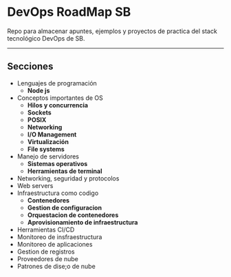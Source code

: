 #  DevOps RoadMap SB

Repo para almacenar apuntes, ejemplos y proyectos de practica del stack tecnológico DevOps de SB.

***

## Secciones 

* Lenguajes de programación 
  * **Node js**
* Conceptos importantes de OS
   * **Hilos y concurrencia**
   * **Sockets**
   * **POSIX**
   * **Networking**
   * **I/O Management**
   * **Virtualización**
   * **File systems**
* Manejo de servidores
  * **Sistemas operativos**
  * **Herramientas de terminal**
* Networking, seguridad y protocolos
* Web servers
* Infraestructura como codigo
  * **Contenedores**
  * **Gestion de configuracion**
  * **Orquestacion de contenedores**
  * **Aprovisionamiento de infraestructura**
* Herramientas CI/CD
* Monitoreo de insfraestructura
* Monitoreo de aplicaciones
* Gestion de registros
* Proveedores de nube
* Patrones de dise;o de nube
